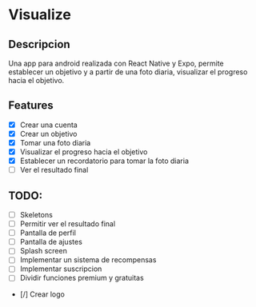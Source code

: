 # Visualize

## Descripcion

Una app para android realizada con React Native y Expo, permite establecer un objetivo y a partir de una foto diaria, visualizar el progreso hacia el objetivo.

## Features

- [x] Crear una cuenta
- [x] Crear un objetivo
- [x] Tomar una foto diaria
- [x] Visualizar el progreso hacia el objetivo
- [x] Establecer un recordatorio para tomar la foto diaria
- [ ] Ver el resultado final

## TODO:

- [ ] Skeletons
- [ ] Permitir ver el resultado final
- [ ] Pantalla de perfil
- [ ] Pantalla de ajustes
- [ ] Splash screen
- [ ] Implementar un sistema de recompensas
- [ ] Implementar suscripcion
- [ ] Dividir funciones premium y gratuitas
- [/] Crear logo

